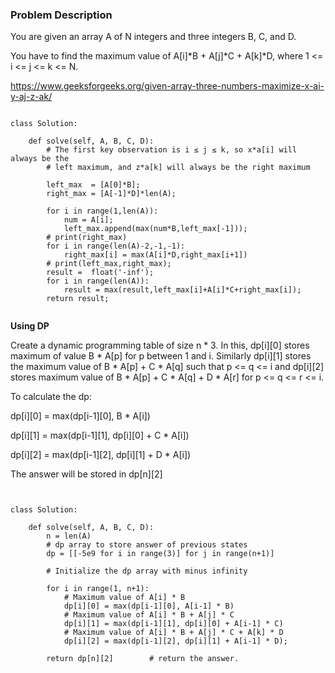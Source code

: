 ### Problem Description

You are given an array A of N integers and three integers B, C, and D.

You have to find the maximum value of A[i]*B + A[j]*C + A[k]*D, where 1 <= i <= j <= k <= N.

https://www.geeksforgeeks.org/given-array-three-numbers-maximize-x-ai-y-aj-z-ak/


```

class Solution:

    def solve(self, A, B, C, D):
        # The first key observation is i ≤ j ≤ k, so x*a[i] will always be the 
        # left maximum, and z*a[k] will always be the right maximum

        left_max  = [A[0]*B];
        right_max = [A[-1]*D]*len(A);

        for i in range(1,len(A)):
            num = A[i];
            left_max.append(max(num*B,left_max[-1]));
        # print(right_max)
        for i in range(len(A)-2,-1,-1):
            right_max[i] = max(A[i]*D,right_max[i+1])
        # print(left_max,right_max);
        result =  float('-inf');
        for i in range(len(A)):
            result = max(result,left_max[i]+A[i]*C+right_max[i]);
        return result;


```

**Using DP**

Create a dynamic programming table of size n * 3. In this, dp[i][0] stores maximum of value B * A[p] for p between 1 and i. Similarly dp[i][1] stores the maximum value of B * A[p] + C * A[q] such that p <= q <= i and dp[i][2] stores maximum value of B * A[p] + C * A[q] + D * A[r] for p <= q <= r <= i.

To calculate the dp:

dp[i][0] = max(dp[i-1][0], B * A[i])

dp[i][1] = max(dp[i-1][1], dp[i][0] + C * A[i])

dp[i][2] = max(dp[i-1][2], dp[i][1] + D * A[i])

The answer will be stored in dp[n][2]


```


class Solution:

    def solve(self, A, B, C, D):
        n = len(A)
        # dp array to store answer of previous states
        dp = [[-5e9 for i in range(3)] for j in range(n+1)]

        # Initialize the dp array with minus infinity

        for i in range(1, n+1):
            # Maximum value of A[i] * B
            dp[i][0] = max(dp[i-1][0], A[i-1] * B)
            # Maximum value of A[i] * B + A[j] * C
            dp[i][1] = max(dp[i-1][1], dp[i][0] + A[i-1] * C)
            # Maximum value of A[i] * B + A[j] * C + A[k] * D
            dp[i][2] = max(dp[i-1][2], dp[i][1] + A[i-1] * D);
        
        return dp[n][2]        # return the answer.

```

